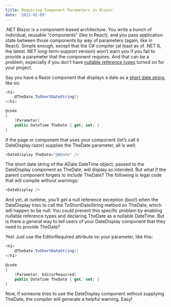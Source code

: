 ```yaml
---
title: Requiring Component Parameters in Blazor
date: '2023-02-09'
---
```


.NET Blazor is a component-based architecture. You write a bunch of individual, reusable “components” (like in React), and you pass application state between those components by way of parameters (again, like in React). Simple enough, except that the C# compiler (at least as of .NET 6, the latest .NET long-term-support version) won’t warn you if you fail to provide a parameter that the component requires. And that can be a problem, especially if you don’t have [nullable reference types](https://learn.microsoft.com/en-us/dotnet/csharp/nullable-references) turned on for your project.

Say you have a Razor component that displays a date as a [short date string](https://learn.microsoft.com/en-us/dotnet/api/system.datetime.toshortdatestring?view=net-7.0), like so:

```csharp
<h1>
	@TheDate.ToShortDateString()
</h1>

@code
{
	[Parameter]
	public DateTime TheDate { get; set; }
}
```

If the page or component that uses your component (let’s call it DateDisplay.razor) supplies the TheDate parameter, all is well:

```csharp
<DateDisplay TheDate="@ADate" />
```

The short date string of the ADate DateTime object, passed to the DateDisplay component as TheDate, will display as intended. But what if the parent component forgets to include TheDate? The following is legal code that will compile without warnings:

```csharp
<DateDisplay />
```

And yet, at runtime, you’ll get a null reference exception (boo!) when the DateDisplay tries to call the ToShortDateString method on TheDate, which will happen to be null. You could prevent this specific problem by enabling nullable reference types and declaring TheDate as a nullable DateTime. But is there a general way to tell users of your DateDisplay component that they need to provide TheDate?

Yes! Just use the EditorRequired attribute on your parameter, like this:

```csharp
<h1>
	@TheDate.ToShortDateString()
</h1>

@code
{
	[Parameter, EditorRequired]
	public DateTime TheDate { get; set; }
}
```

Now, if someone tries to use the DateDisplay component without supplying TheDate, the compiler will generate a helpful warning. Easy!
